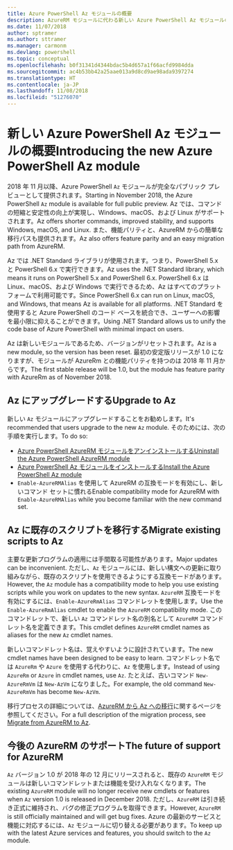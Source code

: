```yaml
---
title: Azure PowerShell Az モジュールの概要
description: AzureRM モジュールに代わる新しい Azure PowerShell Az モジュールの概要。
ms.date: 11/07/2018
author: sptramer
ms.author: sttramer
ms.manager: carmonm
ms.devlang: powershell
ms.topic: conceptual
ms.openlocfilehash: b0f31341d4344bdac5b4d657a1f66acfd9984dda
ms.sourcegitcommit: ac4b53bb42a25aae013a9d8cd9ae98ada9397274
ms.translationtype: HT
ms.contentlocale: ja-JP
ms.lasthandoff: 11/08/2018
ms.locfileid: "51276070"
---
```

# <a name="introducing-the-new-azure-powershell-az-module"></a><span data-ttu-id="38eb4-103">新しい Azure PowerShell Az モジュールの概要</span><span class="sxs-lookup"><span data-stu-id="38eb4-103">Introducing the new Azure PowerShell Az module</span></span>

<span data-ttu-id="38eb4-104">2018 年 11 月以降、Azure PowerShell `Az` モジュールが完全なパブリック プレビューとして提供されます。</span><span class="sxs-lookup"><span data-stu-id="38eb4-104">Starting in November 2018, the Azure PowerShell `Az` module is available for full public preview.</span></span>
<span data-ttu-id="38eb4-105">Az では、コマンドの短縮と安定性の向上が実現し、Windows、macOS、および Linux がサポートされます。</span><span class="sxs-lookup"><span data-stu-id="38eb4-105">Az offers shorter commands, improved stability, and supports Windows, macOS, and Linux.</span></span> <span data-ttu-id="38eb4-106">また、機能パリティと、AzureRM からの簡単な移行パスも提供されます。</span><span class="sxs-lookup"><span data-stu-id="38eb4-106">Az also offers feature parity and an easy migration path from AzureRM.</span></span>

<span data-ttu-id="38eb4-107">Az では .NET Standard ライブラリが使用されます。つまり、PowerShell 5.x と PowerShell 6.x で実行できます。</span><span class="sxs-lookup"><span data-stu-id="38eb4-107">Az uses the .NET Standard library, which means it runs on PowerShell 5.x and PowerShell 6.x.</span></span>
<span data-ttu-id="38eb4-108">PowerShell 6.x は Linux、macOS、および Windows で実行できるため、Az はすべてのプラットフォームで利用可能です。</span><span class="sxs-lookup"><span data-stu-id="38eb4-108">Since PowerShell 6.x can run on Linux, macOS, and Windows, that means Az is available for all platforms.</span></span>
<span data-ttu-id="38eb4-109">.NET Standard を使用すると Azure PowerShell のコード ベースを統合でき、ユーザーへの影響を最小限に抑えることができます。</span><span class="sxs-lookup"><span data-stu-id="38eb4-109">Using .NET Standard allows us to unify the code base of Azure PowerShell with minimal impact on users.</span></span>

<span data-ttu-id="38eb4-110">Az は新しいモジュールであるため、バージョンがリセットされます。</span><span class="sxs-lookup"><span data-stu-id="38eb4-110">Az is a new module, so the version has been reset.</span></span> <span data-ttu-id="38eb4-111">最初の安定版リリースが 1.0 になりますが、モジュールが AzureRm との機能パリティを持つのは 2018 年 11 月からです。</span><span class="sxs-lookup"><span data-stu-id="38eb4-111">The first stable release will be 1.0, but the module has feature parity with AzureRm as of November 2018.</span></span>

## <a name="upgrade-to-az"></a><span data-ttu-id="38eb4-112">Az にアップグレードする</span><span class="sxs-lookup"><span data-stu-id="38eb4-112">Upgrade to Az</span></span>

<span data-ttu-id="38eb4-113">新しい `Az` モジュールにアップグレードすることをお勧めします。</span><span class="sxs-lookup"><span data-stu-id="38eb4-113">It's recommended that users upgrade to the new `Az` module.</span></span> <span data-ttu-id="38eb4-114">そのためには、次の手順を実行します。</span><span class="sxs-lookup"><span data-stu-id="38eb4-114">To do so:</span></span>

* [<span data-ttu-id="38eb4-115">Azure PowerShell AzureRM モジュールをアンインストールする</span><span class="sxs-lookup"><span data-stu-id="38eb4-115">Uninstall the Azure PowerShell AzureRM module</span></span>](/powershell/azure/uninstall-azurerm-ps)
* [<span data-ttu-id="38eb4-116">Azure PowerShell Az モジュールをインストールする</span><span class="sxs-lookup"><span data-stu-id="38eb4-116">Install the Azure PowerShell Az module</span></span>](/powershell/azure/install-az-ps)
* <span data-ttu-id="38eb4-117">`Enable-AzureRMAlias` を使用して AzureRM の互換モードを有効にし、新しいコマンド セットに慣れる</span><span class="sxs-lookup"><span data-stu-id="38eb4-117">Enable compatibility mode for AzureRM with `Enable-AzureRMAlias` while you become familiar with the new command set.</span></span>

## <a name="migrate-existing-scripts-to-az"></a><span data-ttu-id="38eb4-118">Az に既存のスクリプトを移行する</span><span class="sxs-lookup"><span data-stu-id="38eb4-118">Migrate existing scripts to Az</span></span>

<span data-ttu-id="38eb4-119">主要な更新プログラムの適用には手間取る可能性があります。</span><span class="sxs-lookup"><span data-stu-id="38eb4-119">Major updates can be inconvenient.</span></span> <span data-ttu-id="38eb4-120">ただし、`Az` モジュールには、新しい構文への更新に取り組みながら、既存のスクリプトを使用できるようにする互換モードがあります。</span><span class="sxs-lookup"><span data-stu-id="38eb4-120">However, the `Az` module has a compatibility mode to help you use existing scripts while you work on updates to the new syntax.</span></span> <span data-ttu-id="38eb4-121">`AzureRM` 互換モードを有効にするには、`Enable-AzureRmAlias` コマンドレットを使用します。</span><span class="sxs-lookup"><span data-stu-id="38eb4-121">Use the `Enable-AzureRmAlias` cmdlet to enable the `AzureRM` compatibility mode.</span></span> <span data-ttu-id="38eb4-122">このコマンドレットで、新しい `Az` コマンドレット名の別名として `AzureRM` コマンドレット名を定義できます。</span><span class="sxs-lookup"><span data-stu-id="38eb4-122">This cmdlet defines `AzureRM` cmdlet names as aliases for the new `Az` cmdlet names.</span></span>

<span data-ttu-id="38eb4-123">新しいコマンドレット名は、覚えやすいように設計されています。</span><span class="sxs-lookup"><span data-stu-id="38eb4-123">The new cmdlet names have been designed to be easy to learn.</span></span> <span data-ttu-id="38eb4-124">コマンドレット名では `AzureRm` や `Azure` を使用する代わりに、`Az` を使用します。</span><span class="sxs-lookup"><span data-stu-id="38eb4-124">Instead of using `AzureRm` or `Azure` in cmdlet names, use `Az`.</span></span> <span data-ttu-id="38eb4-125">たとえば、古いコマンド `New-AzureRmVm` は `New-AzVm` になりました。</span><span class="sxs-lookup"><span data-stu-id="38eb4-125">For example, the old command `New-AzureRmVm` has become `New-AzVm`.</span></span>

<span data-ttu-id="38eb4-126">移行プロセスの詳細については、[AzureRM から Az への移行](migrate-from-azurerm-to-az.md)に関するページを参照してください。</span><span class="sxs-lookup"><span data-stu-id="38eb4-126">For a full description of the migration process, see [Migrate from AzureRM to Az](migrate-from-azurerm-to-az.md).</span></span>

## <a name="the-future-of-support-for-azurerm"></a><span data-ttu-id="38eb4-127">今後の AzureRM のサポート</span><span class="sxs-lookup"><span data-stu-id="38eb4-127">The future of support for AzureRM</span></span>

<span data-ttu-id="38eb4-128">`Az` バージョン 1.0 が 2018 年の 12 月にリリースされると、既存の `AzureRM` モジュールは新しいコマンドレットまたは機能を受け入れなくなります。</span><span class="sxs-lookup"><span data-stu-id="38eb4-128">The existing `AzureRM` module will no longer receive new cmdlets or features when `Az` version 1.0 is released in December 2018.</span></span> <span data-ttu-id="38eb4-129">ただし、`AzureRM` は引き続き正式に維持され、バグの修正プログラムを取得できます。</span><span class="sxs-lookup"><span data-stu-id="38eb4-129">However, `AzureRM` is still officially maintained and will get bug fixes.</span></span> <span data-ttu-id="38eb4-130">Azure の最新のサービスと機能に対応するには、`Az` モジュールに切り替える必要があります。</span><span class="sxs-lookup"><span data-stu-id="38eb4-130">To keep up with the latest Azure services and features, you should switch to the `Az` module.</span></span>